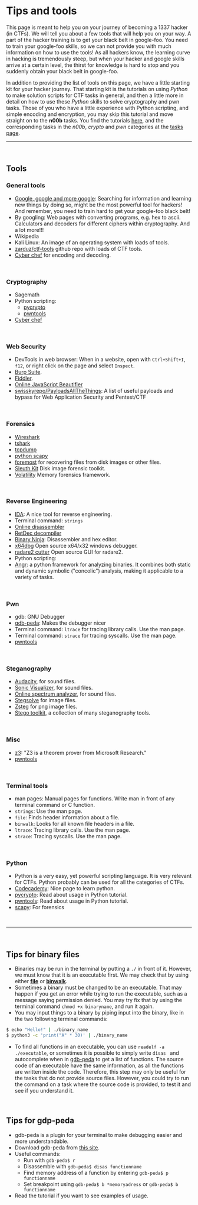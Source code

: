 # Tips and tools

This page is meant to help you on your journey of becoming a 1337 hacker 
(in CTFs). We will tell you about a few tools that will help you on your way. 
A part of the hacker training is to get your black belt in google-foo. You 
need to train your google-foo skills, so we can not provide you with much 
information on how to use the tools! As all hackers know, the learning curve 
in hacking is tremendously steep, but when your hacker and google skills 
arrive at a certain level, the thirst for knowledge is hard to stop and you 
suddenly obtain your black belt in google-foo.

In addition to providing the list of tools on this page, we have a little 
starting kit for your hacker journey. That starting kit is the tutorials on 
using _Python_ to make solution scripts for CTF tasks in general, and then a
little more in detail on how to use these _Python_ skills to solve cryptography
and pwn tasks. Those of you who have a little experience with Python scripting,
and simple encoding and encryption, you may skip this tutorial and move 
straight on to the **n00b** tasks. You find the tutorials 
[here](https://tghack.no/page/Tutorial), and the corresponding tasks in the 
_n00b_, _crypto_ and _pwn_ categories at the [tasks page](https://tghack.no/categories). 

______

<br>

## Tools
### General tools
* [Google, google and more google](http://lmgtfy.com/?q=google): Searching for 
information and learning new things by doing so, might be the most powerful tool 
for hackers! And remember, you need to train hard to get your google-foo black belt!
* By googling: Web pages with converting programs, e.g. hex to ascii. Calculators 
and decoders for different ciphers within cryptography. And a lot more!!!
* Wikipedia 
* Kali Linux: An image of an operating system with loads of tools. 
* [zarduz/ctf-tools](https://github.com/zardus/ctf-tools) github repo with loads of CTF tools.
* [Cyber chef](https://gchq.github.io/CyberChef/) for encoding and decoding.

<br>

### Cryptography
* Sagemath
* Python scripting: 
  * [pycrypto](https://github.com/dlitz/pycrypto)
  * [pwntools](https://github.com/Gallopsled/pwntools)
* [Cyber chef](https://gchq.github.io/CyberChef/)

<br>

### Web Security
* DevTools in web browser: When in a website, open with `Ctrl+Shift+I`, 
`f12`, or right click on the page and select `Inspect`.
* [Burp Suite](https://portswigger.net/burp).
* [Fiddler](https://www.telerik.com/fiddler).
* [Online JavaScript Beautifier](https://beautifier.io/)
* [swisskyrepo/PayloadsAllTheThings](https://github.com/swisskyrepo/PayloadsAllTheThings): 
A list of useful payloads and bypass for Web Application Security and Pentest/CTF

<br>

### Forensics
* [Wireshark](https://www.wireshark.org/docs/man-pages/wireshark.html)
* [tshark](https://www.wireshark.org/docs/man-pages/tshark.html)
* [tcpdump](https://www.tcpdump.org/tcpdump_man.html)
* [python scapy](http://scapy.readthedocs.io/en/latest/introduction.html)
* [foremost](https://tools.kali.org/forensics/foremost) for recovering files from disk images or other files.
* [Sleuth Kit](https://www.sleuthkit.org/sleuthkit/download.php) Disk image forensic toolkit.
* [Volatility](https://github.com/volatilityfoundation/volatility) Memory forensics framework.

<br>

### Reverse Engineering
* [IDA](https://www.hex-rays.com/products/ida/support/download.shtml): A nice tool for reverse engineering.
* Terminal command: `strings`
* [Online disassembler](https://onlinedisassembler.com/static/home/)
* [RetDec decompiler](https://retdec.com/)
* [Binary Ninja](https://binary.ninja/demo/): Disassembler and hex editor.
* [x64dbg](https://x64dbg.com/) Open source x64/x32 windows debugger.
* [radare2 cutter](https://github.com/radareorg/cutter) Open source GUI for radare2.
* Python scripting:
 * [Angr](https://angr.io/): a python framework for analyzing binaries. It combines both static and dynamic 
 symbolic ("concolic") analysis, making it applicable to a variety of tasks.

<br>

### Pwn
* gdb: GNU Debugger
* [gdb-peda](https://github.com/longld/peda): Makes the debugger nicer
* Terminal command: `ltrace` for tracing library calls. Use the man page.
* Terminal command: `strace` for tracing syscalls. Use the man page.
* [pwntools](https://github.com/Gallopsled/pwntools)

<br>

### Steganography
* [Audacity](https://www.audacityteam.org/), for sound files.
* [Sonic Visualizer](https://www.sonicvisualiser.org/), for sound files.
* [Online spectrum analyzer](https://academo.org/demos/spectrum-analyzer/), for sound files.
* [Stegsolve](https://github.com/zardus/ctf-tools/tree/master/stegsolve) for image files.
* [Zsteg](https://github.com/zed-0xff/zsteg) for png image files.
* [Stego toolkit](https://github.com/DominicBreuker/stego-toolkit), a collection of many steganography tools.

<br>

### Misc
* [z3](https://github.com/Z3Prover/z3): "Z3 is a theorem prover from Microsoft Research."
* [pwntools](https://github.com/Gallopsled/pwntools)

<br>

### Terminal tools
* man pages: Manual pages for functions. Write man in front of any terminal command or C function. 
* `strings`: Use the man page.
* `file`: Finds header information about a file. 
* `binwalk`: Looks for all known file headers in a file.
* `ltrace`: Tracing library calls. Use the man page.
* `strace`: Tracing syscalls. Use the man page.

<br>

### Python
* Python is a very easy, yet powerful scripting language. It is very relevant for CTFs. Python probably can be used for all the categories of CTFs.
* [Codecademy](https://www.codecademy.com/learn/learn-python): Nice page to learn python.
* [pycrypto](https://github.com/dlitz/pycrypto): Read about usage in Python tutorial.
* [pwntools](https://github.com/Gallopsled/pwntools): Read about usage in Python tutorial.
* [scapy](http://scapy.readthedocs.io/en/latest/introduction.html): For forensics

<br>

_______

<br>

## Tips for binary files
* Binaries may be run in the terminal by putting a `./` in front of it. However, we must know that it is an executable first. We may check that by using either [**file**](#Terminal-tools) or [**binwalk**](#Terminal-tools). 
* Sometimes a binary must be changed to be an executable. That may happen if you get an error while trying to run the executable, such as a message saying permission denied. You may try fix that by using the terminal command `chmod +x binaryname`, and run it again.
* You may input things to a binary by piping input into the binary, like in the two following terminal commands:

```sh
$ echo "Hello!" | ./binary_name
$ python3 -c 'print("A" * 30)' | ./binary_name
```
	
* To find all functions in an executable, you can use `readelf -a ./executable`, or sometimes it is possible to simply write `disas ` and autocomplete when in [gdb-peda](#gdb-peda) to get a list of functions. 
The source code of an executable have the same information, as all the functions are written inside the code. Therefore, this step may only be useful for the tasks that do not provide source files. 
However, you could try to run the command on a task where the source code is provided, to test it and see if you understand it.

<br>

## Tips for gdp-peda
* gdb-peda is a plugin for your terminal to make debugging easier and more understandable.
* Download gdb-peda from [this site](https://github.com/longld/peda).
* Useful commands:
  * Run with `gdb-peda$ r`
  * Disassemble with `gdb-peda$ disas functionname`
  * Find memory address of a function by entering `gdb-peda$ p functionname` 
  * Set breakpoint using `gdb-peda$ b *memoryadress` or `gdb-peda$ b functionname`
* Read the tutorial if you want to see examples of usage.
